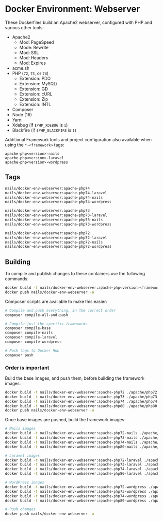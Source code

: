 # Docker Environment: Webserver

These Dockerfiles build an Apache2 webserver, configured with PHP and various other tools:

- Apache2
    + Mod: PageSpeed
    + Mode: Rewrite
    + Mod: SSL
    + Mod: Headers
    + Mod: Expires
- acme.sh
- PHP (`72`, `73`, or `74`)
    + Extension: PDO
    + Extension: MySQLi
    + Extension: GD
    + Extension: cURL
    + Extension: Zip
    + Extension: INTL
- Composer
- Node (16)
- Yarn
- Xdebug (if `$PHP_XDEBUG` is `1`)
- Blackfire (if `$PHP_BLACKFIRE` is `1`)

Additional Framework tools and project configuration also available when using the `*-<framework>` tags:

```
apache-php<version>-nails
apache-php<version>-laravel
apache-php<version>-wordpress
```



## Tags

```bash
nails/docker-env-webserver:apache-php74
nails/docker-env-webserver:apache-php74-laravel
nails/docker-env-webserver:apache-php74-nails
nails/docker-env-webserver:apache-php74-wordpress

nails/docker-env-webserver:apache-php73
nails/docker-env-webserver:apache-php73-laravel
nails/docker-env-webserver:apache-php73-nails
nails/docker-env-webserver:apache-php73-wordpress

nails/docker-env-webserver:apache-php72
nails/docker-env-webserver:apache-php72-laravel
nails/docker-env-webserver:apache-php72-nails
nails/docker-env-webserver:apache-php72-wordpress
```



## Building

To compile and publish changes to these containers use the following commands:

```bash
docker build -t nails/docker-env-webserver:apache-php<version><framework> ./apache/php<version><framework>
docker push nails/docker-env-webserver -a
```

Composer scripts are available to make this easier:

```bash
# Compile and push everything, in the correct order
composer compile-all-and-push

# Compile just the specific frameworks
composer compile-base
composer compile-nails
composer compile-laravel
composer compile-wordpress

# Push tags to Docker Hub
composer push
```


### Order is important

Build the base images, and push them, before building the framework images:

```bash
docker build -t nails/docker-env-webserver:apache-php72 ./apache/php72
docker build -t nails/docker-env-webserver:apache-php73 ./apache/php73
docker build -t nails/docker-env-webserver:apache-php74 ./apache/php74
docker build -t nails/docker-env-webserver:apache-php80 ./apache/php80
docker push nails/docker-env-webserver -a
```

Once base images are pushed, build the framework images:

```bash
# Nails images
docker build -t nails/docker-env-webserver:apache-php72-nails ./apache/php72-nails
docker build -t nails/docker-env-webserver:apache-php73-nails ./apache/php73-nails
docker build -t nails/docker-env-webserver:apache-php74-nails ./apache/php74-nails
docker build -t nails/docker-env-webserver:apache-php80-nails ./apache/php80-nails

# Laravel images
docker build -t nails/docker-env-webserver:apache-php72-laravel ./apache/php72-laravel
docker build -t nails/docker-env-webserver:apache-php73-laravel ./apache/php73-laravel
docker build -t nails/docker-env-webserver:apache-php74-laravel ./apache/php74-laravel
docker build -t nails/docker-env-webserver:apache-php80-laravel ./apache/php80-laravel

# WordPress images
docker build -t nails/docker-env-webserver:apache-php72-wordpress ./apache/php72-wordpress
docker build -t nails/docker-env-webserver:apache-php73-wordpress ./apache/php73-wordpress
docker build -t nails/docker-env-webserver:apache-php74-wordpress ./apache/php74-wordpress
docker build -t nails/docker-env-webserver:apache-php80-wordpress ./apache/php80-wordpress

# Push changes
docker push nails/docker-env-webserver -a
```
